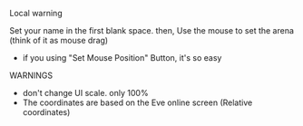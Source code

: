 Local warning

Set your name in the first blank space.
then, Use the mouse to set the arena (think of it as mouse drag)
- if you using "Set Mouse Position" Button, it's so easy

WARNINGS
- don't change UI scale. only 100%
- The coordinates are based on the Eve online screen (Relative coordinates)
